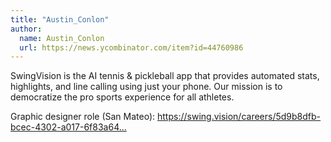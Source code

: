 ```yaml
---
title: "Austin_Conlon"
author:
  name: Austin_Conlon
  url: https://news.ycombinator.com/item?id=44760986
---
```


<JobNavigation />

SwingVision is the AI tennis &amp; pickleball app that provides automated stats, highlights, and line calling using just your phone. Our mission is to democratize the pro sports experience for all athletes.

Graphic designer role (San Mateo): <a href="https:&#x2F;&#x2F;swing.vision&#x2F;careers&#x2F;5d9b8dfb-bcec-4302-a017-6f83a64b8f0b" rel="nofollow">https:&#x2F;&#x2F;swing.vision&#x2F;careers&#x2F;5d9b8dfb-bcec-4302-a017-6f83a64...</a>
<JobApplication />
